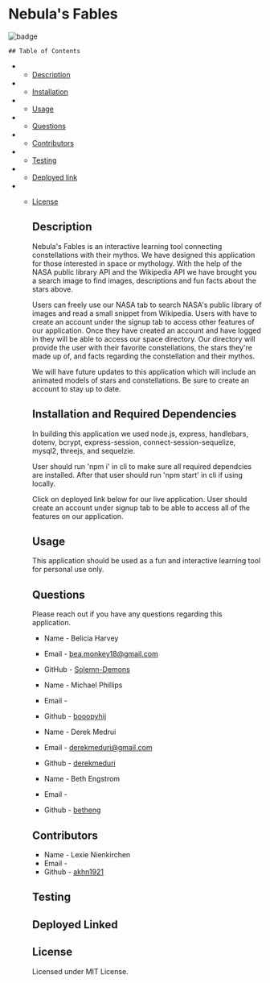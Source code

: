 # Nebula's Fables

![badge](https://img.shields.io/badge/license-MIT-brightgreen.svg)

    ## Table of Contents

- - [Description](#Description)

- - [Installation](#Installation)

- - [Usage](#Usage)

- - [Questions](#Questions)

- - [Contributors](#Contributors)

- - [Testing](#Testing)

- - [Deployed link](#Deployed-link)

- - [License](#License)

    ## Description

    Nebula's Fables is an interactive learning tool connecting constellations with their mythos. We have designed this application for those interested in space or mythology. With the help of the NASA public library API and the Wikipedia API we have brought you a search image to find images, descriptions and fun facts about the stars above.

    Users can freely use our NASA tab to search NASA's public library of images and read a small snippet from Wikipedia. Users with have to create an account under the signup tab to access other features of our application. Once they have created an account and have logged in they will be able to access our space directory. Our directory will provide the user with their favorite constellations, the stars they're made up of, and facts regarding the constellation and their mythos.

    We will have future updates to this application which will include an animated models of stars and constellations. Be sure to create an account to stay up to date.


    ## Installation and Required Dependencies

    In building this application we used node.js, express, handlebars, dotenv, bcrypt, express-session, connect-session-sequelize, mysql2, threejs, and sequelzie.

    User should run 'npm i' in cli to make sure all required dependcies are installed. After that user should run 'npm start' in cli if using locally.

    Click on deployed link below for our live application. User should create an account under signup tab to be able to access all of the features on our application.

    ## Usage

    This application should be used as a fun and interactive learning tool for personal use only.

    ## Questions

    Please reach out if you have any questions regarding this application.

    - Name - Belicia Harvey
    - Email - bea.monkey18@gmail.com
    - GitHub - [Solemn-Demons](https://github.com/Solemn-Demons/)

    - Name - Michael Phillips
    - Email -
    - Github - [booopyhij](https://github.com/booopyhij/)

    - Name - Derek Medrui
    - Email - derekmeduri@gmail.com
    - Github - [derekmeduri](https://github.com/derekmeduri/)

    - Name - Beth Engstrom
    - Email -
    - Github - [betheng](https://github.com/betheng/)

    ## Contributors

    - Name - Lexie Nienkirchen
    - Email -
    - Github - [akhn1921](https://github.com/akhn1921/)

    ## Testing

    ## Deployed Linked

    ## License

    Licensed under MIT License.
